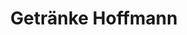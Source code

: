 ---
title: "Getränke Hoffmann"
url: /siegen/getraenke-hoffmann-in-der-huettenwiese/
shop: Getränke
---